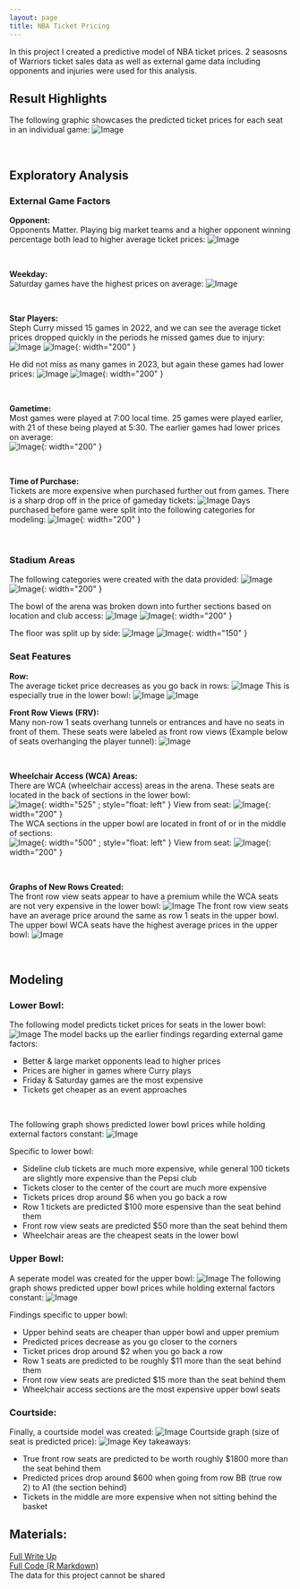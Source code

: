 ```yaml
---
layout: page
title: NBA Ticket Pricing
---
```

In this project I created a predictive model of NBA ticket prices. 2 seasosns of Warriors ticket sales data as well as external game data including opponents and injuries were used for this analysis.


## Result Highlights
The following graphic showcases the predicted ticket prices for each seat in an individual game:
![Image](/assets/nba/arena_heatmap.png)

&nbsp;<br>

## Exploratory Analysis
### External Game Factors
**Opponent:** &nbsp;<br>
Opponents Matter. Playing big market teams and a higher opponent winning percentage both lead to higher average ticket prices:
![Image](/assets/nba/opps.png)

&nbsp;<br>

**Weekday:** &nbsp;<br>
Saturday games have the highest prices on average:
![Image](/assets/nba/weekdays.png)

&nbsp;<br>

**Star Players:** &nbsp;<br>
Steph Curry missed 15 games in 2022, and we can see the average ticket prices dropped quickly in the periods he missed games due to injury:
![Image](/assets/nba/curry_22_graph.png)
![Image](/assets/nba/curry_22.png){: width="200" }

He did not miss as many games in 2023, but again these games had lower prices:
![Image](/assets/nba/curry_23_graph.png)
![Image](/assets/nba/curry_23.png){: width="200" }

&nbsp;<br>

**Gametime:** &nbsp;<br>
Most games were played at 7:00 local time. 25 games were played earlier, with 21 of these being played at 5:30. The earlier games had lower prices on average: &nbsp;<br>
![Image](/assets/nba/new_times.png){: width="200" }

&nbsp;<br>

**Time of Purchase:** &nbsp;<br>
Tickets are more expensive when purchased further out from games. There is a sharp drop off in the price of gameday tickets:
![Image](/assets/nba/days_before_graph.png)
Days purchased before game were split into the following categories for modeling:
![Image](/assets/nba/new_days.png){: width="200" }

&nbsp;<br>

### Stadium Areas
The following categories were created with the data provided:
![Image](/assets/nba/new_group.png)
![Image](/assets/nba/new_group_avgs.png){: width="200" }

The bowl of the arena was broken down into further sections based on location and club access:
![Image](/assets/nba/new_sections.png)
![Image](/assets/nba/new_sec_avgs.png){: width="200" }



The floor was split up by side:
![Image](/assets/nba/cs_areas_map.png)
![Image](/assets/nba/cs_avgs.png){: width="150" }

### Seat Features
**Row:** &nbsp;<br>
The average ticket price decreases as you go back in rows:
![Image](/assets/nba/row_avgs_graph.png)
This is especially true in the lower bowl:
![Image](/assets/nba/lb_rows_graph.png)
![Image](/assets/nba/ub_rows.png)

**Front Row Views (FRV):** &nbsp;<br>
Many non-row 1 seats overhang tunnels or entrances and have no seats in front of them. These seats were labeled as front row views (Example below of seats overhanging the player tunnel):
![Image](/assets/nba/frv.jpg)

&nbsp;<br>

**Wheelchair Access (WCA) Areas:** &nbsp;<br>
There are WCA (wheelchair access) areas in the arena. These seats are located in the back of sections in the lower bowl: &nbsp;<br>
![Image](/assets/nba/lb_wca_map.png){: width="525" ; style="float: left" }
View from seat: ![Image](/assets/nba/wca_lb_view.jpg){: width="200" } 
<br style="clear:both" />
The WCA sections in the upper bowl are located in front of or in the middle of sections: &nbsp;<br>
![Image](/assets/nba/ub_wca_map.png){: width="500" ; style="float: left" } 
View from seat: ![Image](/assets/nba/wca_ub_view.jpg){: width="200" }


&nbsp;<br>

**Graphs of New Rows Created:** &nbsp;<br>
The front row view seats appear to have a premium while the WCA seats are not very expensive in the lower bowl:
![Image](/assets/nba/lb_rows_graph2.png)
The front row view seats have an average price around the same as row 1 seats in the upper bowl. The upper bowl WCA seats have the highest average prices in the upper bowl:
![Image](/assets/nba/ub_rows2.png)

&nbsp;<br>

## Modeling
### Lower Bowl:
The following model predicts ticket prices for seats in the lower bowl:
![Image](/assets/nba/lb_model.png)
The model backs up the earlier findings regarding external game factors:
- Better & large market opponents lead to higher prices
- Prices are higher in games where Curry plays
- Friday & Saturday games are the most expensive
- Tickets get cheaper as an event approaches

&nbsp;<br>

The following graph shows predicted lower bowl prices while holding external factors constant:
![Image](/assets/nba/lb_heatmap.png)

Specific to lower bowl:
- Sideline club tickets are much more expensive, while general 100 tickets are slightly more expensive than the Pepsi club
- Tickets closer to the center of the court are much more expensive
- Tickets prices drop around $6 when you go back a row
- Row 1 tickets are predicted $100 more espensive than  the seat behind them
- Front row view seats are predicted $50 more than the seat behind them
- Wheelchair areas are the cheapest seats in the lower bowl

### Upper Bowl:
A seperate model was created for the upper bowl:
![Image](/assets/nba/ub_model.png)
The following graph shows predicted upper bowl prices while holding external factors constant:
![Image](/assets/nba/ub_heatmap.png)

Findings specific to upper bowl:
- Upper behind seats are cheaper than upper bowl and upper premium
- Predicted prices decrease as you go closer to the corners
- Ticket prices drop around $2 when you go back a row
- Row 1 seats are predicted to be roughly $11 more than the seat behind them
- Front row view seats are predicted $15 more than the seat behind them
- Wheelchair access sections are the most expensive upper bowl seats

### Courtside:

Finally, a courtside model was created:
![Image](/assets/nba/cs_model.png)
Courtside graph (size of seat is predicted price):
![Image](/assets/nba/cs_size_graph.png)
Key takeaways:
- True front row seats are predicted to be worth roughly $1800 more than the seat behind them
- Predicted prices drop around $600 when going from row BB (true row 2) to A1 (the section behind)
- Tickets in the middle are more expensive when not sitting behind the basket


## Materials:
[Full Write Up](https://oconnellryan.github.io/assets/nba/ryan_oconnell-fas_capstone.pdf) &nbsp;<br>
[Full Code (R Markdown)](https://oconnellryan.github.io/assets/nba/nba_ticket_pricing.Rmd) &nbsp;<br>
The data for this project cannot be shared






